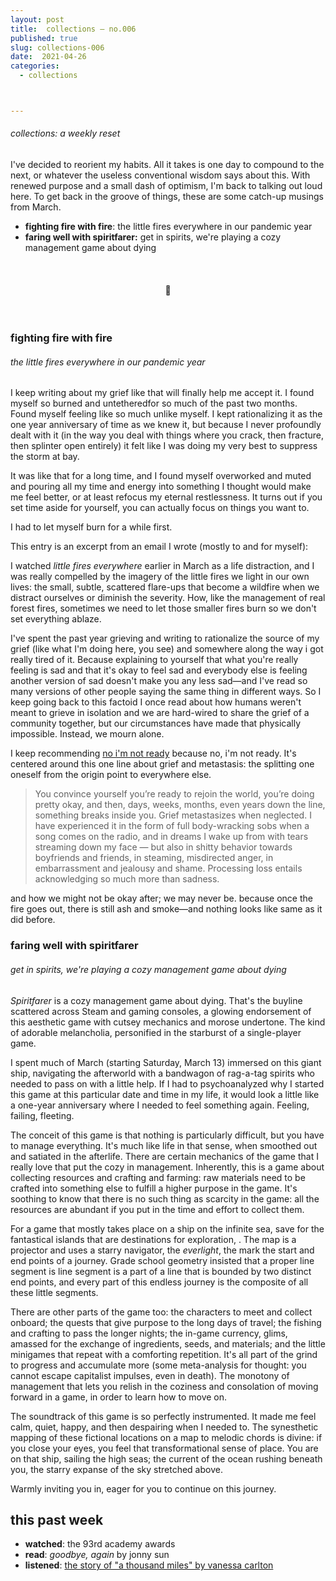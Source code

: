 ```yaml
---
layout: post
title:  collections — no.006
published: true
slug: collections-006
date:  2021-04-26
categories:
  - collections



---
```


###### collections: a weekly reset



I've decided to reorient my habits. All it takes is one day to compound to the next, or whatever the useless conventional wisdom says about this. With renewed purpose and a small dash of optimism, I'm back to talking out loud here. To get back in the groove of things, these are some catch-up musings from March.

- **fighting fire with fire**: the little fires everywhere in our pandemic year
- **faring well with spiritfarer:** get in spirits, we're playing a cozy management game about dying

<br />

<h4 style="text-align:center">💌</h4>

<!--more-->

<br/>

### fighting fire with fire

###### the little fires everywhere in our pandemic year

I keep writing about my grief like that will finally help me accept it. I found myself so burned and untetheredfor so much of the past two months. Found myself feeling like so much unlike myself. I kept rationalizing it as the one year anniversary of time as we knew it, but because I never profoundly dealt with it (in the way you deal with things where you crack, then fracture, then splinter open entirely) it felt like I was doing my very best to suppress the storm at bay. 

It was like that for a long time, and I found myself overworked and muted and pouring all my time and energy into something I thought would make me feel better, or at least refocus my eternal restlessness. It turns out if you set time aside for yourself, you can actually focus on things you want to. 

I had to let myself burn for a while first. 

This entry is an excerpt from an email I wrote (mostly to and for myself):

I watched *little fires everywhere* earlier in March as a life distraction, and I was really compelled by the imagery of the little fires we light in our own lives: the small, subtle, scattered flare-ups that become a wildfire when we distract ourselves or diminish the severity. How, like the management of real forest fires, sometimes we need to let those smaller fires burn so we don't set everything ablaze.

I've spent the past year grieving and writing to rationalize the source of my grief (like what I'm doing here, you see) and somewhere along the way i got really tired of it. Because explaining to yourself that what you're really feeling is sad and that it's okay to feel sad and everybody else is feeling another version of sad doesn't make you any less sad—and I've read so many versions of other people saying the same thing in different ways. So I keep going back to this factoid I once read about how humans weren't meant to grieve in isolation and we are hard-wired to share the grief of a community together, but our circumstances have made that physically impossible. Instead, we mourn alone.

I keep recommending [no i'm not ready](https://annehelen.substack.com/p/no-im-not-ready) because no, i'm not ready. It's centered around this one line about grief and metastasis: the splitting one oneself from the origin point to everywhere else. 

> You convince yourself you’re ready to rejoin the world, you’re doing pretty okay, and then, days, weeks, months, even years down the line, something breaks inside you. Grief metastasizes when neglected. I have experienced it in the form of full body-wracking sobs when a song comes on the radio, and in dreams I wake up from with tears streaming down my face — but also in shitty behavior towards boyfriends and friends, in steaming, misdirected anger, in embarrassment and jealousy and shame. Processing loss entails acknowledging so much more than sadness.

and how we might not be okay after; we may never be. because once the fire goes out, there is still ash and smoke—and nothing looks like same as it did before.



### faring well with spiritfarer

###### get in spirits, we're playing a cozy management game about dying

*Spiritfarer* is a cozy management game about dying. That's the buyline scattered across Steam and gaming consoles, a glowing endorsement of this aesthetic game with cutsey mechanics and morose undertone. The kind of adorable melancholia, personified in the starburst of a single-player game. 

I spent much of March (starting Saturday, March 13) immersed on this giant ship, navigating the afterworld with a bandwagon of rag-a-tag spirits who needed to pass on with a little help. If I had to psychoanalyzed why I started this game at this particular date and time in my life, it would look a little like a one-year anniversary where I needed to feel something again. Feeling, failing, fleeting.

The conceit of this game is that nothing is particularly difficult, but you have to manage everything. It's much like life in that sense, when smoothed out and satiated in the afterlife. There are certain mechanics of the game that I really love that put the cozy in management. Inherently, this is a game about collecting resources and crafting and farming: raw materials need to be crafted into something else to fulfill a higher purpose in the game. It's soothing to know that there is no such thing as scarcity in the game: all the resources are abundant if you put in the time and effort to collect them. 

For a game that mostly takes place on a ship on the infinite sea, save for the fantastical islands that are destinations for exploration, . The map is a projector and uses a starry navigator, the *everlight*, the mark the start and end points of a journey. Grade school geometry insisted that a proper line segment is line segment is a part of a line that is bounded by two distinct end points, and every part of this endless journey is the composite of all these little segments. 

There are other parts of the game too: the characters to meet and collect onboard; the quests that give purpose to the long days of travel; the fishing and crafting to pass the longer nights; the in-game currency, glims, amassed for the exchange of ingredients, seeds, and materials; and the little minigames that repeat with a comforting repetition. It's all part of the grind to progress and accumulate more (some meta-analysis for thought: you cannot escape capitalist impulses, even in death). The monotony of management that lets you relish in the coziness and consolation of moving forward in a game, in order to learn how to move on.

The soundtrack of this game is so perfectly instrumented. It made me feel calm, quiet, happy, and then despairing when I  needed to. The synesthetic mapping of these fictional locations on a map to melodic chords is divine: if you close your eyes, you feel that transformational sense of place. You are on that ship, sailing the high seas; the current of the ocean rushing beneath you, the starry expanse of the sky stretched above. 

Warmly inviting you in, eager for you to continue on this journey. 



## this past week

- **watched**: the 93rd academy awards
- **read**: *goodbye, again* by jonny sun
- **listened**: [the story of "a thousand miles" by vanessa carlton](https://www.youtube.com/watch?v=GLO_57IV6Zc)